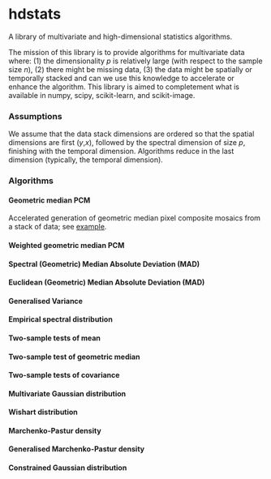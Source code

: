 # hdstats

A library of multivariate and high-dimensional statistics algorithms.

The mission of this library is to provide algorithms for multivariate data where: (1) the dimensionality *p* is relatively large (with respect to the sample size *n*), (2) there might be missing data, (3) the data might be spatially or temporally stacked and can we use this knowledge to accelerate or enhance the algorithm. This library is aimed to completement what is available in numpy, scipy, scikit-learn, and scikit-image.

### Assumptions

We assume that the data stack dimensions are ordered so that the spatial dimensions are first (*y*,*x*), followed by the spectral dimension of size *p*, finishing with the temporal dimension. Algorithms reduce in the last dimension (typically, the temporal dimension).

### Algorithms

#### Geometric median PCM

Accelerated generation of geometric median pixel composite mosaics from a stack of data; see [example](https://github.com/daleroberts/hdstats/blob/master/docs/geomedian.ipynb).

#### Weighted geometric median PCM

#### Spectral (Geometric) Median Absolute Deviation (MAD)

#### Euclidean (Geometric) Median Absolute Deviation (MAD)


#### Generalised Variance



#### Empirical spectral distribution


#### Two-sample tests of mean

#### Two-sample test of geometric median

#### Two-sample tests of covariance


#### Multivariate Gaussian distribution

#### Wishart distribution

#### Marchenko-Pastur density

#### Generalised Marchenko-Pastur density

#### Constrained Gaussian distribution

